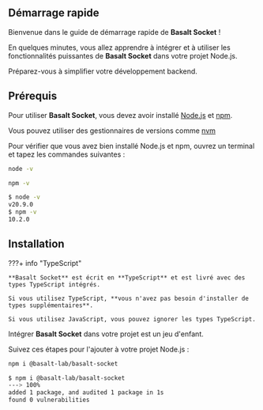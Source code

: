 ## **Démarrage rapide**

Bienvenue dans le guide de démarrage rapide de **Basalt Socket** !

En quelques minutes, vous allez apprendre à intégrer et à utiliser les fonctionnalités puissantes de **Basalt Socket** dans votre projet Node.js.

Préparez-vous à simplifier votre développement backend.

## **Prérequis**

Pour utiliser **Basalt Socket**, vous devez avoir installé [Node.js](https://nodejs.org/en/) et [npm](https://www.npmjs.com/).

Vous pouvez utiliser des gestionnaires de versions comme [nvm](https://github.com/nvm-sh/nvm)

Pour vérifier que vous avez bien installé Node.js et npm, ouvrez un terminal et tapez les commandes suivantes :

```bash
node -v
```
```bash
npm -v
```

<!-- termynal -->

```bash
$ node -v
v20.9.0
$ npm -v
10.2.0
```

## **Installation**

???+ info "TypeScript"

    **Basalt Socket** est écrit en **TypeScript** et est livré avec des types TypeScript intégrés.

    Si vous utilisez TypeScript, **vous n'avez pas besoin d'installer de types supplémentaires**.

    Si vous utilisez JavaScript, vous pouvez ignorer les types TypeScript.

Intégrer **Basalt Socket** dans votre projet est un jeu d'enfant.

Suivez ces étapes pour l'ajouter à votre projet Node.js :

```bash
npm i @basalt-lab/basalt-socket
```

<!-- termynal -->

```bash
$ npm i @basalt-lab/basalt-socket
---> 100%
added 1 package, and audited 1 package in 1s
found 0 vulnerabilities
```
